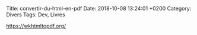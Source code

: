 Title:  convertir-du-html-en-pdf
Date:   2018-10-08 13:24:01 +0200
Category: Divers
Tags: Dev, Livres


<https://wkhtmltopdf.org/>


